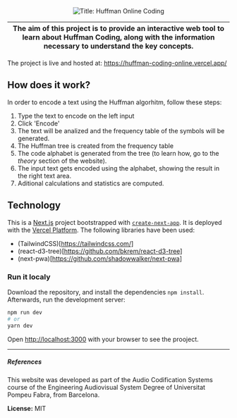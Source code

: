
<div align="center">
<img alt="Title: Huffman Online Coding" src="https://user-images.githubusercontent.com/40371955/147412701-0737c7c4-7c0e-4285-9d0a-42a20f4332c3.png">
</div>

| The aim of this project is to provide an interactive web tool to learn about Huffman Coding, along with the information necessary to understand the key concepts. |
|---|

The project is live and hosted at: https://huffman-coding-online.vercel.app/ 

## How does it work?

In order to encode a text using the Huffman algorhitm, follow these steps:

1. Type the text to encode on the left input
2. Click 'Encode'
3. The text will be analized and the frequency table of the symbols will be generated.
4. The Huffman tree is created from the frequency table
5. The code alphabet is generated from the tree (to learn how, go to the _theory_ section of the website).
6. The input text gets encoded using the alphabet, showing the result in the right text area.
7. Aditional calculations and statistics are computed.

##  Technology

This is a [Next.js](https://nextjs.org/) project bootstrapped with [`create-next-app`](https://github.com/vercel/next.js/tree/canary/packages/create-next-app). It is deployed with the [Vercel Platform](https://vercel.com/). The following libraries have been used:

- (TailwindCSS)[https://tailwindcss.com/]
- (react-d3-tree)[https://github.com/bkrem/react-d3-tree]
- (next-pwa)[https://github.com/shadowwalker/next-pwa]

### Run it localy

Download the repository, and install the dependencies ``npm install``. Afterwards, run the development server:

```bash
npm run dev
# or
yarn dev
```

Open [http://localhost:3000](http://localhost:3000) with your browser to see the prooject.

---

##### References

This website was developed as part of the Audio Codification Systems course of the Engineering Audiovisual System Degree of Universitat Pompeu Fabra, from Barcelona.

**License:** MIT
